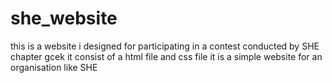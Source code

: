 # she_website
this is a website i designed for participating in a contest conducted by SHE chapter gcek
it consist of a html file and css file
it is a simple website for an organisation like SHE
